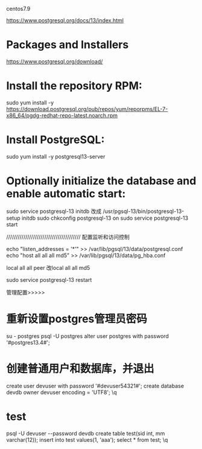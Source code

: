 
centos7.9

https://www.postgresql.org/docs/13/index.html

# Packages and Installers
https://www.postgresql.org/download/

# Install the repository RPM:
sudo yum install -y https://download.postgresql.org/pub/repos/yum/reporpms/EL-7-x86_64/pgdg-redhat-repo-latest.noarch.rpm

# Install PostgreSQL:
sudo yum install -y postgresql13-server

# Optionally initialize the database and enable automatic start:
sudo service postgresql-13 initdb 改成 /usr/pgsql-13/bin/postgresql-13-setup initdb
sudo chkconfig postgresql-13 on
sudo service postgresql-13 start

///////////////////////////////////////
配置监听和访问控制

echo "listen_addresses = '*'"  >> /var/lib/pgsql/13/data/postgresql.conf
echo "host all all all md5"  >> /var/lib/pgsql/13/data/pg_hba.conf

local   all             all                                     peer
改local   all             all                                     md5

sudo service postgresql-13 restart


管理配置>>>>>
# 重新设置postgres管理员密码
su - postgres
psql -U postgres
alter user postgres with password '#postgres13.4#';

# 创建普通用户和数据库，并退出
create user devuser with password '#devuser54321#';
create database devdb owner devuser encoding = 'UTF8';
\q

# test
psql -U devuser --password devdb
create table test(sid int, mm varchar(12));
insert into test values(1, 'aaa');
select * from test;
\q





















